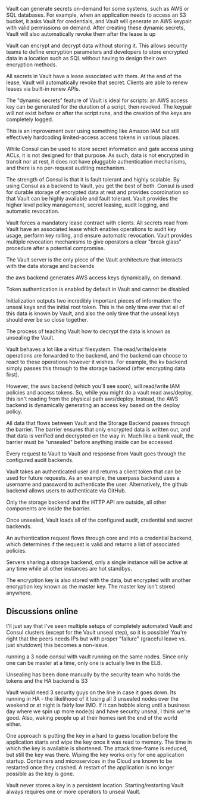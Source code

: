 Vault can generate secrets on-demand for some systems, such as AWS or SQL databases. For example, when an application needs to access an S3 bucket, it asks Vault for credentials, and Vault will generate an AWS keypair with valid permissions on demand. After creating these dynamic secrets, Vault will also automatically revoke them after the lease is up

Vault can encrypt and decrypt data without storing it. This allows security teams to define encryption parameters and developers to store encrypted data in a location such as SQL without having to design their own encryption methods.

All secrets in Vault have a lease associated with them. At the end of the lease, Vault will automatically revoke that secret. Clients are able to renew leases via built-in renew APIs.

The "dynamic secrets" feature of Vault is ideal for scripts: an AWS access key can be generated for the duration of a script, then revoked. The keypair will not exist before or after the script runs, and the creation of the keys are completely logged.

This is an improvement over using something like Amazon IAM but still effectively hardcoding limited-access access tokens in various places.


While Consul can be used to store secret information and gate access using ACLs, it is not designed for that purpose. As such, data is not encrypted in transit nor at rest, it does not have pluggable authentication mechanisms, and there is no per-request auditing mechanism.

The strength of Consul is that it is fault tolerant and highly scalable. By using Consul as a backend to Vault, you get the best of both. Consul is used for durable storage of encrypted data at rest and provides coordination so that Vault can be highly available and fault tolerant. Vault provides the higher level policy management, secret leasing, audit logging, and automatic revocation.

Vault forces a mandatory lease contract with clients. All secrets read from Vault have an associated lease which enables operations to audit key usage, perform key rolling, and ensure automatic revocation. Vault provides multiple revocation mechanisms to give operators a clear "break glass" procedure after a potential compromise.

The Vault server is the only piece of the Vault architecture that interacts with the data storage and backends

the aws backend generates AWS access keys dynamically, on demand.

Token authentication is enabled by default in Vault and cannot be disabled

Initialization outputs two incredibly important pieces of information: the unseal keys and the initial root token. This is the only time ever that all of this data is known by Vault, and also the only time that the unseal keys should ever be so close together.

The process of teaching Vault how to decrypt the data is known as unsealing the Vault.

Vault behaves a lot like a virtual filesystem. The read/write/delete operations are forwarded to the backend, and the backend can choose to react to these operations however it wishes. For example, the kv backend simply passes this through to the storage backend (after encrypting data first).

However, the aws backend (which you'll see soon), will read/write IAM policies and access tokens. So, while you might do a vault read aws/deploy, this isn't reading from the physical path aws/deploy. Instead, the AWS backend is dynamically generating an access key based on the deploy policy.

All data that flows between Vault and the Storage Backend passes through the barrier. The barrier ensures that only encrypted data is written out, and that data is verified and decrypted on the way in. Much like a bank vault, the barrier must be "unsealed" before anything inside can be accessed.

Every request to Vault to Vault and response from Vault goes through the configured audit backends.

Vault takes an authenticated user and returns a client token that can be used for future requests. As an example, the userpass backend uses a username and password to authenticate the user. Alternatively, the github backend allows users to authenticate via GitHub.

Only the storage backend and the HTTP API are outside, all other components are inside the barrier.

Once unsealed, Vault loads all of the configured audit, credential and secret backends.

An authentication request flows through core and into a credential backend, which determines if the request is valid and returns a list of associated policies.

Servers sharing a storage backend, only a single instance will be active at any time while all other instances are hot standbys.

The encryption key is also stored with the data, but encrypted with another encryption key known as the master key. The master key isn't stored anywhere.

Discussions online
------------
I'll just say that I've seen multiple setups of completely automated Vault and Consul clusters (except for the Vault unseal step), so it is possible! You're right that the peers needs IPs but with proper "failure" (graceful leave vs. just shutdown) this becomes a non-issue.

running a 3 node consul with vault running on the same nodes. Since only one can be master at a time, only one is actually live in the ELB.

Unsealing has been done manually by the security team who holds the tokens and the HA backend is S3

Vault would need 3 security guys on the line in case it goes down. Its running in HA - the likelihood of it losing all 3 unsealed nodes over the weekend or at night is fairly low IMO. If it can hobble along until a business day where we spin up more node(s) and have security unseal, I think we're good. Also, waking people up at their homes isnt the end of the world either.

One approach is putting the key in a hard to guess location before the application starts and wipe the key once it was read to memory. The time in which the key is available is shortened. The attack time-frame is reduced, but still the key was there. Wiping the key works only for one application startup. Containers and microservices in the Cloud are known to be restarted once they crashed. A restart of the application is no longer possible as the key is gone.

Vault never stores a key in a persistent location. Starting/restarting Vault always requires one or more operators to unseal Vault.

